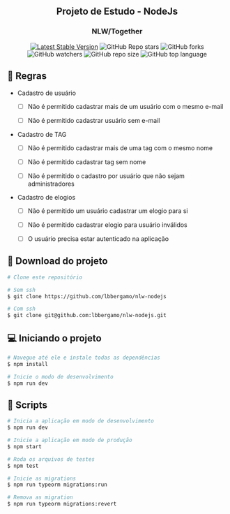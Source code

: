 <h2 align="center">Projeto de Estudo - NodeJs</h2>
<h3 align="center">NLW/Together</h3>

<center>

[![Latest Stable Version](https://img.shields.io/npm/v/yarn.svg)](https://www.npmjs.com/package/yarn)
![GitHub Repo stars](https://img.shields.io/github/stars/lbbergamo/nlw-nodejs?style=social)
![GitHub forks](https://img.shields.io/github/forks/lbbergamo/nlw-nodejs?style=social)
![GitHub watchers](https://img.shields.io/github/watchers/lbbergamo/nlw-nodejs?style=social)
![GitHub repo size](https://img.shields.io/github/repo-size/lbbergamo/nlw-nodejs)
![GitHub top language](https://img.shields.io/github/languages/top/lbbergamo/nlw-nodejs)

</center>


## :memo: Regras
- Cadastro de usuário

    - [ ] Não é permitido cadastrar mais de um usuário com o mesmo e-mail

    - [ ] Não é permitido cadastrar usuário sem e-mail

- Cadastro de TAG

    - [ ] Não é permitido cadastrar mais de uma tag com o mesmo nome

    - [ ] Não é permitido cadastrar tag sem nome

    - [ ] Não é permitido o cadastro por usuário que não sejam administradores

- Cadastro de elogios

    - [ ] Não é permitido um usuário cadastrar um elogio para si

    - [ ] Não é permitido cadastrar elogio para usuário inválidos

    - [ ] O usuário precisa estar autenticado na aplicação

## :paperclip: Download do projeto
```bash
# Clone este repositório

# Sem ssh
$ git clone https://github.com/lbbergamo/nlw-nodejs

# Com ssh 
$ git clone git@github.com:lbbergamo/nlw-nodejs.git
```

## :computer: Iniciando o projeto
```bash
# Navegue até ele e instale todas as dependências
$ npm install

# Inicie o modo de desenvolvimento
$ npm run dev
```

## :memo: Scripts
```bash
# Inicia a aplicação em modo de desenvolvimento
$ npm run dev

# Inicie a aplicação em modo de produção
$ npm start

# Roda os arquivos de testes
$ npm test

# Inicie as migrations
$ npm run typeorm migrations:run

# Remova as migration
$ npm run typeorm migrations:revert
```